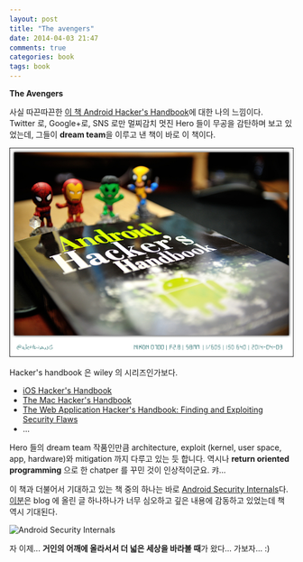 ```yaml
---
layout: post
title: "The avengers"
date: 2014-04-03 21:47
comments: true
categories: book
tags: book
---
```


**The Avengers**

사실 따끈따끈한 [이 책 Android Hacker's Handbook](http://www.amazon.com/Android-Hackers-Handbook-Joshua-Drake/dp/111860864X/ref=sr_1_1?ie=UTF8&qid=1396529574&sr=8-1&keywords=android+hackers+handbook)에 대한 나의 느낌이다. <br>
Twitter 로, Google+로, SNS 로만 멀찌감치 멋진 Hero 들이 무공을 감탄하며 보고 있었는데, 그들이 **dream team**을 이루고 낸 책이 바로 이 책이다.

<!--more-->

![Android Hacker's Handbook](https://github.com/tkhwang/tkhwang-etc/blob/master/images/2014/DSC_0301.jpg?raw=true)

<!--more-->

Hacker's handbook 은 wiley 의 시리즈인가보다.

* [iOS Hacker's Handbook](http://www.amazon.com/iOS-Hackers-Handbook-Charlie-Miller/dp/1118204123/ref=sr_1_fkmr1_1?ie=UTF8&qid=1396528780&sr=8-1-fkmr1&keywords=ios+hacker%27s+handbook)
* [The Mac Hacker's Handbook](http://www.amazon.com/The-Hackers-Handbook-Charlie-Miller/dp/0470395362/ref=sr_1_11?ie=UTF8&qid=1396528657&sr=8-11&keywords=hacker%27s+handbook)
* [The Web Application Hacker's Handbook: Finding and Exploiting Security Flaws](http://www.amazon.com/The-Web-Application-Hackers-Handbook/dp/1118026470/ref=sr_1_3?ie=UTF8&qid=1396528706&sr=8-3&keywords=hacker%27s+handbook)
* ...

Hero 들의 dream team 작품인만큼 architecture, exploit (kernel, user space, app, hardware)와 mitigation 까지 다루고 있는 듯 합니다.
역시나 **return oriented programming** 으로 한 chatper 를 꾸민 것이 인상적이군요. 캬...

이 책과 더불어서 기대하고 있는 책 중의 하나는 바로 [Android Security Internals](http://www.nostarch.com/androidsecurity)다. 
[이분](http://nelenkov.blogspot.kr/)은 blog 에 올린 글 하나하나가 너무 심오하고 깊은 내용에 감동하고 있었는데 책 역시 기대된다.

![Android Security Internals](http://www.nostarch.com/sites/default/files/imagecache/product_full/ASI_cover-web.png)

자 이제... **거인의 어깨에 올라서서 더 넓은 세상을 바라볼 때**가 왔다... 
가보자... :)